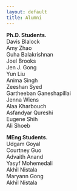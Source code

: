 ```yaml
---
layout: default
title: Alumni
---
```

<b> Ph.D. Students.</b> <br>
Davis Blalock <br>
Amy Zhao <br>
Guha Balakrishnan  <br>
Joel Brooks <br>
Jen J. Gong<br>
Yun Liu <br>
Anima Singh <br>
Zeeshan Syed <br>
Gartheeban Ganeshapillai <br>
Jenna Wiens <br>
Alaa Kharbouch <br>
Asfandyar Qureshi <br>
Eugene Shih <br>
Ali Shoeb <br>

<b> MEng Students.</b> <br>
Udgam Goyal <br>
Courtney Guo <br>
Advaith Anand <br>
Yasyf Mohemedali <br>
Akhil Nistala <br>
Maryann Gong <br>
Akhil Nistala <br>